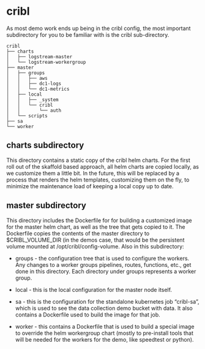 # cribl

As most demo work ends up being in the cribl config, the most important subdirectory for you to be familiar with is the cribl sub-directory.


```
cribl
├── charts
│   ├── logstream-master
│   └── logstream-workergroup
├── master
│   ├── groups
│   │   ├── aws
│   │   ├── dc1-logs
│   │   └── dc1-metrics
│   ├── local
│   │   ├── _system
│   │   └── cribl
│   │       └── auth
│   └── scripts
├── sa
└── worker
```

## charts subdirectory

This directory contains a static copy of the cribl helm charts. For the first roll out of the skaffold based approach, all helm charts are copied locally, as we customize them a little bit. In the future, this will be replaced by a process that renders the helm templates, customizing them on the fly, to minimize the maintenance load of keeping a local copy up to date.

## master subdirectory

This directory includes the Dockerfile for for building a customized image for the master helm chart, as well as the tree that gets copied to it. The Dockerfile copies the contents of the master directory to $CRIBL_VOLUME_DIR (in the demos case, that would be the persistent volume mounted at /opt/cribl/config-volume. Also in this subdirectory:

* groups - the configuration tree that is used to configure the workers. Any changes to a worker groups pipelines, routes, functions, etc., get done in this directory. Each directory under groups represents a worker group. 

* local - this is the local configuration for the master node itself.

* sa - this is the configuration for the standalone kubernetes job “cribl-sa”, which is used to see the data collection demo bucket with data. It also contains a Dockerfile used to build the image for that job. 

* worker - this contains a Dockerfile that is used to build a special image to override the helm workergroup chart (mostly to pre-install tools that will be needed for the workers for the demo, like speedtest or python). 